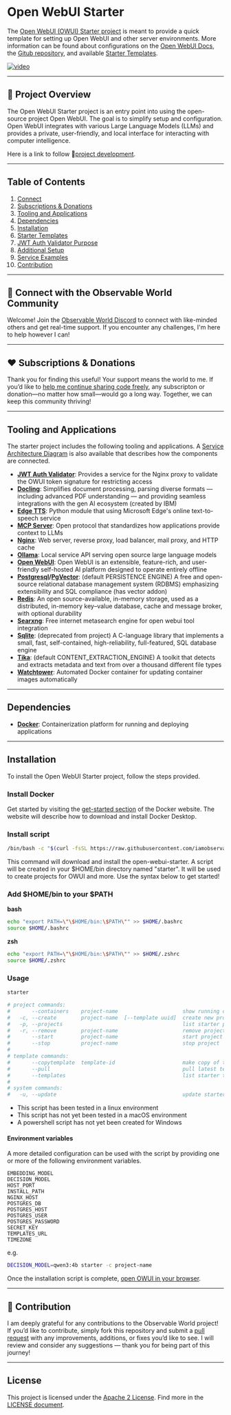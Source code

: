 <link rel="stylesheet" href="https://cdnjs.cloudflare.com/ajax/libs/font-awesome/6.0.0-beta3/css/all.min.css">

# Open WebUI Starter

The [Open WebUI (OWUI) Starter project](https://github.com/iamobservable/open-webui-starter) 
is meant to provide a quick template for setting up Open WebUI and other server 
environments. More information can be found about configurations on the 
[Open WebUI Docs](https://docs.openwebui.com/), the [Gitub repository](https://github.com/open-webui/open-webui), 
and available [Starter Templates](https://github.com/iamobservable/starter-templates).


[![video](https://github.com/user-attachments/assets/6185c8e9-93ab-4e2a-888a-9b256783167a)](https://github.com/user-attachments/assets/b3966df3-08e2-4467-b068-c38bd94f07c4)

---

## 👷 Project Overview

The Open WebUI Starter project is an entry point into using the open-source project Open WebUI. The goal is to simplify setup and configuration. Open WebUI 
integrates with various Large Language Models (LLMs) and provides a private, user-friendly, and local interface for interacting with computer intelligence.

Here is a link to follow 🔗[project development](https://github.com/users/iamobservable/projects/1).

---

## Table of Contents
1. [Connect](#-connect-with-the-observable-world-community)
2. [Subscriptions & Donations](#service-examples)
3. [Tooling and Applications](#tooling-and-applications)
4. [Dependencies](#dependencies)
5. [Installation](#installation)
6. [Starter Templates](https://github.com/iamobservable/starter-templates)
7. [JWT Auth Validator Purpose](https://github.com/iamobservable/starter-templates/tree/main/4b35c72a-6775-41cb-a717-26276f7ae56e#jwt-auth-validator-purpose)
8. [Additional Setup](https://github.com/iamobservable/starter-templates/tree/main/4b35c72a-6775-41cb-a717-26276f7ae56e#additional-setup)
9. [Service Examples](https://github.com/iamobservable/starter-templates/tree/main/4b35c72a-6775-41cb-a717-26276f7ae56e#service-examples)
10. [Contribution](#contribution)

---

## 📢 Connect with the Observable World Community

Welcome! Join the [Observable World Discord](https://discord.gg/xD89WPmgut) to connect with like-minded 
others and get real-time support. If you encounter any challenges, I'm here to help however I can!

---

## ❤️ Subscriptions & Donations

Thank you for finding this useful! Your support means the world to me. If you’d like to [help me 
continue sharing code freely](https://github.com/sponsors/iamobservable), any subscripton or donation—no matter 
how small—would go a long way. Together, we can keep this community thriving!

---

## Tooling and Applications

The starter project includes the following tooling and applications. A [Service Architecture Diagram](https://github.com/iamobservable/open-webui-starter/blob/main/docs/service-architecture-diagram.md) is also available that describes how the components are connected.

- **[JWT Auth Validator](https://github.com/iamobservable/jwt-auth-validator)**: Provides a service for the Nginx proxy to validate the OWUI token signature for restricting access
- **[Docling](https://github.com/docling-project/docling-serve)**: Simplifies document processing, parsing diverse formats — including advanced PDF understanding — and providing seamless integrations with the gen AI ecosystem (created by IBM)
- **[Edge TTS](https://github.com/rany2/edge-tts)**: Python module that using Microsoft Edge's online text-to-speech service
- **[MCP Server](https://modelcontextprotocol.io/introduction)**: Open protocol that standardizes how applications provide context to LLMs
- **[Nginx](https://nginx.org/)**: Web server, reverse proxy, load balancer, mail proxy, and HTTP cache
- **[Ollama](https://ollama.com/)**: Local service API serving open source large language models
- **[Open WebUI](https://openwebui.com/)**: Open WebUI is an extensible, feature-rich, and user-friendly self-hosted AI platform designed to operate entirely offline
- **[Postgresql](https://www.postgresql.org/)/[PgVector](https://github.com/pgvector/pgvector)**: (default PERSISTENCE ENGINE) A free and open-source relational database management system (RDBMS) emphasizing extensibility and SQL compliance (has vector addon)
- **[Redis](https://redis.io/)**: An open source-available, in-memory storage, used as a distributed, in-memory key–value database, cache and message broker, with optional durability
- **[Searxng](https://docs.searxng.org/)**: Free internet metasearch engine for open webui tool integration
- **[Sqlite](https://www.sqlite.org/index.html)**: (deprecated from project) A C-language library that implements a small, fast, self-contained, high-reliability, full-featured, SQL database engine
- **[Tika](https://tika.apache.org/)**: (default CONTENT_EXTRACTION_ENGINE) A toolkit that detects and extracts metadata and text from over a thousand different file types
- **[Watchtower](https://github.com/containrrr/watchtower)**: Automated Docker container for updating container images automatically

---


## Dependencies

- **[Docker](https://docs.docker.com/)**: Containerization platform for running and deploying applications

---

## Installation

To install the Open WebUI Starter project, follow the steps provided.


### Install Docker

Get started by visiting the [get-started section](https://www.docker.com/get-started/) of the Docker website. The website will describe how to download and install Docker Desktop.


### Install script

```bash
/bin/bash -c "$(curl -fsSL https://raw.githubusercontent.com/iamobservable/open-webui-starter/main/install.sh)"
```

This command will download and install the open-webui-starter. A script will be
created in your $HOME/bin directory named "starter". It will be used to create
projects for OWUI and more. Use the syntax below to get started!

### Add $HOME/bin to your $PATH

**bash**
```bash
echo "export PATH=\"\$HOME/bin:\$PATH\"" >> $HOME/.bashrc
source $HOME/.bashrc
```

**zsh**
```zsh
echo "export PATH=\"\$HOME/bin:\$PATH\"" >> $HOME/.zshrc
source $HOME/.zshrc
```

### Usage

```bash
starter

# project commands:
#       --containers    project-name                     show running containers
#   -c, --create        project-name  [--template uuid]  create new project
#   -p, --projects                                       list starter projects
#   -r, --remove        project-name                     remove project
#       --start         project-name                     start project
#       --stop          project-name                     stop project
# 
# template commands:
#       --copytemplate  template-id                      make copy of template
#       --pull                                           pull latest templates
#       --templates                                      list starter templates
# 
# system commands:
#   -u, --update                                         update starter command
```

- This script has been tested in a linux environment
- This script has not yet been tested in a macOS environment
- A powershell script has not yet been created for Windows


#### Environment variables

A more detailed configuration can be used with the script by providing one or
more of the following environment variables.

```
EMBEDDING_MODEL
DECISION_MODEL
HOST_PORT
INSTALL_PATH
NGINX_HOST
POSTGRES_DB
POSTGRES_HOST
POSTGRES_USER
POSTGRES_PASSWORD
SECRET_KEY
TEMPLATES_URL
TIMEZONE
```

e.g.

```bash
DECISION_MODEL=qwen3:4b starter -c project-name
```


Once the installation script is complete, [open OWUI in your browser](http://localhost:3000/).


---

## 💪 Contribution

I am deeply grateful for any contributions to the Observable World project! If you’d like to contribute, 
simply fork this repository and submit a [pull request](https://github.com/iamobservable/open-webui-starter/pulls) with any improvements, additions, or fixes you’d like to see. I will review and consider any suggestions — thank you for being part of this journey!

---

## License

This project is licensed under the [Apache 2 License](https://github.com/iamobservable/open-webui-starter?tab=Apache-2.0-1-ov-file#readme). Find more in the [LICENSE document](https://github.com/iamobservable/open-webui-starter/blob/main/LICENSE).

